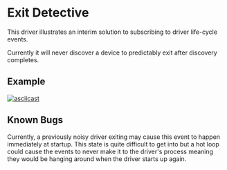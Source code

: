 # Exit Detective

This driver illustrates an interim solution to subscribing to driver life-cycle events.

Currently it will never discover a device to predictably exit after discovery completes.

## Example

[![asciicast](https://asciinema.org/a/qIYXyruwaoXylBuAXi8s3gSGw.svg)](https://asciinema.org/a/qIYXyruwaoXylBuAXi8s3gSGw)

## Known Bugs

Currently, a previously noisy driver exiting may cause this event to happen immediately at
startup. This state is quite difficult to get into but a hot loop could cause the events
to never make it to the driver's process meaning they would be hanging around when the
driver starts up again. 
